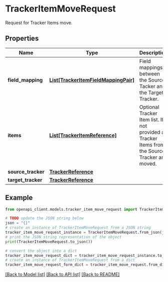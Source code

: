# TrackerItemMoveRequest

Request for Tracker Items move.

## Properties

Name | Type | Description | Notes
------------ | ------------- | ------------- | -------------
**field_mapping** | [**List[TrackerItemFieldMappingPair]**](TrackerItemFieldMappingPair.md) | Field mappings between the Source Tacker and the Target Tracker. | 
**items** | [**List[TrackerItemReference]**](TrackerItemReference.md) | Optional Tracker Item list. If not provided all Tracker Items from the Source Tracker are moved. | [optional] 
**source_tracker** | [**TrackerReference**](TrackerReference.md) |  | 
**target_tracker** | [**TrackerReference**](TrackerReference.md) |  | 

## Example

```python
from openapi_client.models.tracker_item_move_request import TrackerItemMoveRequest

# TODO update the JSON string below
json = "{}"
# create an instance of TrackerItemMoveRequest from a JSON string
tracker_item_move_request_instance = TrackerItemMoveRequest.from_json(json)
# print the JSON string representation of the object
print(TrackerItemMoveRequest.to_json())

# convert the object into a dict
tracker_item_move_request_dict = tracker_item_move_request_instance.to_dict()
# create an instance of TrackerItemMoveRequest from a dict
tracker_item_move_request_form_dict = tracker_item_move_request.from_dict(tracker_item_move_request_dict)
```
[[Back to Model list]](../README.md#documentation-for-models) [[Back to API list]](../README.md#documentation-for-api-endpoints) [[Back to README]](../README.md)


